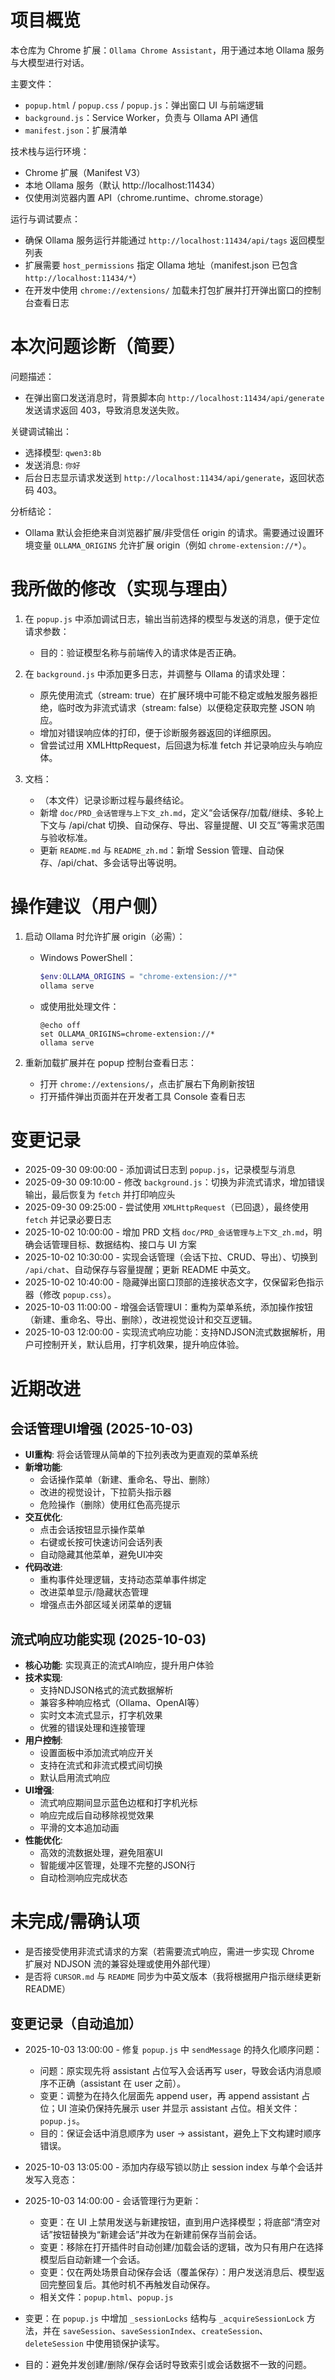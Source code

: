 # 项目概览

本仓库为 Chrome 扩展：`Ollama Chrome Assistant`，用于通过本地 Ollama 服务与大模型进行对话。

主要文件：
- `popup.html` / `popup.css` / `popup.js`：弹出窗口 UI 与前端逻辑
- `background.js`：Service Worker，负责与 Ollama API 通信
- `manifest.json`：扩展清单

技术栈与运行环境：
- Chrome 扩展（Manifest V3）
- 本地 Ollama 服务（默认 http://localhost:11434）
- 仅使用浏览器内置 API（chrome.runtime、chrome.storage）

运行与调试要点：
- 确保 Ollama 服务运行并能通过 `http://localhost:11434/api/tags` 返回模型列表
- 扩展需要 `host_permissions` 指定 Ollama 地址（manifest.json 已包含 `http://localhost:11434/*`）
- 在开发中使用 `chrome://extensions/` 加载未打包扩展并打开弹出窗口的控制台查看日志


# 本次问题诊断（简要）

问题描述：
- 在弹出窗口发送消息时，背景脚本向 `http://localhost:11434/api/generate` 发送请求返回 403，导致消息发送失败。

关键调试输出：
- 选择模型: `qwen3:8b`
- 发送消息: `你好`
- 后台日志显示请求发送到 `http://localhost:11434/api/generate`，返回状态码 403。

分析结论：
- Ollama 默认会拒绝来自浏览器扩展/非受信任 origin 的请求。需要通过设置环境变量 `OLLAMA_ORIGINS` 允许扩展 origin（例如 `chrome-extension://*`）。


# 我所做的修改（实现与理由）

1. 在 `popup.js` 中添加调试日志，输出当前选择的模型与发送的消息，便于定位请求参数：
   - 目的：验证模型名称与前端传入的请求体是否正确。

2. 在 `background.js` 中添加更多日志，并调整与 Ollama 的请求处理：
   - 原先使用流式（stream: true）在扩展环境中可能不稳定或触发服务器拒绝，临时改为非流式请求（stream: false）以便稳定获取完整 JSON 响应。
   - 增加对错误响应体的打印，便于诊断服务器返回的详细原因。
   - 曾尝试过用 XMLHttpRequest，后回退为标准 fetch 并记录响应头与响应体。

3. 文档：
   - （本文件）记录诊断过程与最终结论。
   - 新增 `doc/PRD_会话管理与上下文_zh.md`，定义“会话保存/加载/继续、多轮上下文与 /api/chat 切换、自动保存、导出、容量提醒、UI 交互”等需求范围与验收标准。
   - 更新 `README.md` 与 `README_zh.md`：新增 Session 管理、自动保存、/api/chat、多会话导出等说明。


# 操作建议（用户侧）

1. 启动 Ollama 时允许扩展 origin（必需）：
   - Windows PowerShell：
     ```powershell
     $env:OLLAMA_ORIGINS = "chrome-extension://*"
     ollama serve
     ```
   - 或使用批处理文件：
     ```batch
     @echo off
     set OLLAMA_ORIGINS=chrome-extension://*
     ollama serve
     ```

2. 重新加载扩展并在 popup 控制台查看日志：
   - 打开 `chrome://extensions/`，点击扩展右下角刷新按钮
   - 打开插件弹出页面并在开发者工具 Console 查看日志


# 变更记录

- 2025-09-30 09:00:00 - 添加调试日志到 `popup.js`，记录模型与消息
- 2025-09-30 09:10:00 - 修改 `background.js`：切换为非流式请求，增加错误输出，最后恢复为 `fetch` 并打印响应头
- 2025-09-30 09:25:00 - 尝试使用 `XMLHttpRequest`（已回退），最终使用 `fetch` 并记录必要日志
- 2025-10-02 10:00:00 - 增加 PRD 文档 `doc/PRD_会话管理与上下文_zh.md`，明确会话管理目标、数据结构、接口与 UI 方案
- 2025-10-02 10:30:00 - 实现会话管理（会话下拉、CRUD、导出）、切换到 `/api/chat`、自动保存与容量提醒；更新 README 中英文。
- 2025-10-02 10:40:00 - 隐藏弹出窗口顶部的连接状态文字，仅保留彩色指示器（修改 `popup.css`）。
- 2025-10-03 11:00:00 - 增强会话管理UI：重构为菜单系统，添加操作按钮（新建、重命名、导出、删除），改进视觉设计和交互逻辑。
- 2025-10-03 12:00:00 - 实现流式响应功能：支持NDJSON流式数据解析，用户可控制开关，默认启用，打字机效果，提升响应体验。


# 近期改进

## 会话管理UI增强 (2025-10-03)
- **UI重构**: 将会话管理从简单的下拉列表改为更直观的菜单系统
- **新增功能**:
  - 会话操作菜单（新建、重命名、导出、删除）
  - 改进的视觉设计，下拉箭头指示器
  - 危险操作（删除）使用红色高亮提示
- **交互优化**:
  - 点击会话按钮显示操作菜单
  - 右键或长按可快速访问会话列表
  - 自动隐藏其他菜单，避免UI冲突
- **代码改进**:
  - 重构事件处理逻辑，支持动态菜单事件绑定
  - 改进菜单显示/隐藏状态管理
  - 增强点击外部区域关闭菜单的逻辑

## 流式响应功能实现 (2025-10-03)
- **核心功能**: 实现真正的流式AI响应，提升用户体验
- **技术实现**:
  - 支持NDJSON格式的流式数据解析
  - 兼容多种响应格式（Ollama、OpenAI等）
  - 实时文本流式显示，打字机效果
  - 优雅的错误处理和连接管理
- **用户控制**:
  - 设置面板中添加流式响应开关
  - 支持在流式和非流式模式间切换
  - 默认启用流式响应
- **UI增强**:
  - 流式响应期间显示蓝色边框和打字机光标
  - 响应完成后自动移除视觉效果
  - 平滑的文本追加动画
- **性能优化**:
  - 高效的流数据处理，避免阻塞UI
  - 智能缓冲区管理，处理不完整的JSON行
  - 自动检测响应完成状态

# 未完成/需确认项

- 是否接受使用非流式请求的方案（若需要流式响应，需进一步实现 Chrome 扩展对 NDJSON 流的兼容处理或使用外部代理）
- 是否将 `CURSOR.md` 与 `README` 同步为中英文版本（我将根据用户指示继续更新 README）

## 变更记录（自动追加）

- 2025-10-03 13:00:00 - 修复 `popup.js` 中 `sendMessage` 的持久化顺序问题：
  - 问题：原实现先将 assistant 占位写入会话再写 user，导致会话内消息顺序不正确（assistant 在 user 之前）。
  - 变更：调整为在持久化层面先 append user，再 append assistant 占位；UI 渲染仍保持先展示 user 并显示 assistant 占位。相关文件：`popup.js`。
  - 目的：保证会话中消息顺序为 user -> assistant，避免上下文构建时顺序错误。

- 2025-10-03 13:05:00 - 添加内存级写锁以防止 session index 与单个会话并发写入竞态：
 - 2025-10-03 14:00:00 - 会话管理行为更新：
   - 变更：在 UI 上禁用发送与新建按钮，直到用户选择模型；将底部“清空对话”按钮替换为“新建会话”并改为在新建前保存当前会话。
   - 变更：移除在打开插件时自动创建/加载会话的逻辑，改为只有用户在选择模型后自动新建一个会话。
   - 变更：仅在两处场景自动保存会话（覆盖保存）：用户发送消息后、模型返回完整回复后。其他时机不再触发自动保存。
   - 相关文件：`popup.html`、`popup.js`
  - 变更：在 `popup.js` 中增加 `_sessionLocks` 结构与 `_acquireSessionLock` 方法，并在 `saveSession`、`saveSessionIndex`、`createSession`、`deleteSession` 中使用锁保护读写。
  - 目的：避免并发创建/删除/保存会话时导致索引或会话数据不一致的问题。
